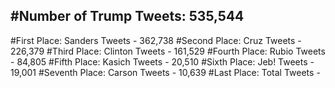 #Number of Trump Tweets: 535,544
---
#First Place: Sanders Tweets - 362,738
#Second Place: Cruz Tweets - 226,379
#Third Place: Clinton Tweets - 161,529
#Fourth Place: Rubio Tweets - 84,805
#Fifth Place: Kasich Tweets - 20,510
#Sixth Place: Jeb! Tweets - 19,001
#Seventh Place: Carson Tweets - 10,639
#Last Place: Total Tweets -  
